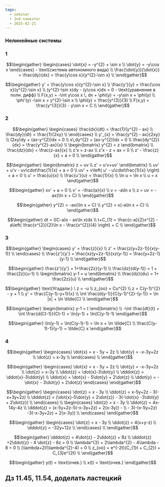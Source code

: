 ```yaml
---
tags:
  - seminar
  - 2nd-semester
  - 2025-02-21
---
```


### Нелинейные системы

### 1

$$\begin{gather}
\begin{cases}
\dot{x} = -y^{2} + \sin x \\
\dot{y} = -y\cos x
\end{cases}  - \text{система автономного вида} \\
\frac{\dot{y}}{\dot{x}} = \frac{dy}{dx} = \frac{y\cos x}{y^{2}-\sin x} \\
\end{gather}$$

$$\begin{gather}
y' = \frac{y\cos x}{y^{2}-\sin x} \\
\frac{y'}{y} = \frac{\cos x}{y^{2}-\sin x} \\
(y^{2}-\sin x)dy - (y\cos x)dx = 0 - \text{уравнение в полн. дифф} \\
F(x,y) = -\int y\cos x \, dx + \phi(y) = -y\sin x + \phi(y) \\
\phi'(y) -\sin x = y^{2}-\sin x \\
\phi(y) = \frac{y^{3}}{3} \\
F(x,y) = \frac{y^{3}}{3} - y\sin x = C \\
\end{gather}$$

### 2

$$\begin{gather}
\begin{cases}
\frac{dx}{dt} = \frac{1}{y^{2} - ax} \\
\frac{dy}{dt} = \frac{1}{2xy} \\
\end{cases} \\
y'_{x} = \frac{y^{2} - ax}{2xy} \\
(2xy)dy + (ax-y^{2})dx = 0 \\
x\,dy^{2} + (ax-y^{2})dx = 0 \\
\frac{dy^{2}}{dx} = \frac{y^{2}-ax}{x} \\
\begin{bmatrix}
y^{2} = z
\end{bmatrix} \\
\frac{dz}{dx} = \frac{z-ax}{x} \\
z'x = z-ax \\
z'x - z + ax = 0 \\
z' - \frac{z}{x} + a = 0 \\
\end{gather}$$

$$\begin{gather}
\begin{bmatrix}
z = uv \\
z' = u'v+uv'
\end{bmatrix} \\
uv' + u'v - uv\cdot\frac{1}{x} + a = 0 \\
uv' + v\left( u' - u\cdot\frac{1}{x} \right) + a = 0 \\
u' = \frac{u}{x} \\
\frac{u'}{u} = \frac{1}{x} \\
\ln u = \ln x \\
u = x
\end{gather}$$

$$\begin{gather}
xv' + a = 0 \\
v' = -\frac{a}{x} \\
v = -a\ln x \\
z = uv = -ax(\ln x + C) \\
\end{gather}$$

$$\begin{gather}
y^{2} = -ax(\ln x + C) \\
y^{2} = x(-a\ln x + C) \\
\end{gather}$$

$$\begin{gather}
dt = ((C-a)x - ax\ln x)dx \\
t+C_{1} = \frac{c-a}{2}x^{2} - a\left( \frac{x^{2}}{2}\ln x - \frac{x^{2}}{4} \right) + C \\
\end{gather}$$

### 3

$$\begin{gather}
\begin{cases}
y' = \frac{z}{x} \\
z' = \frac{z(y+2z-1)}{x(y-1)} \\
\end{cases} \\
\frac{z'}{y'} = \frac{xz(y+2z-1)}{xz(y-1)} = \frac{y+2z-1}{y-1} \\
\end{gather}$$

$$\begin{gather}
\frac{z'}{y'} = 1+\frac{2z}{y-1} \\
\frac{dz}{d(y-1)} = 1 + \frac{2z}{u-1} \\
\begin{bmatrix}
y-1 = u
\end{bmatrix} \\
\frac{dz}{du} = 1+ \frac{2z}{u} \\
\end{gather}$$

$$\begin{gather}
\text{Угадали:} \ z = -u \\
z_{оо} = Cu^{2} \\
z = C(y-1)^{2} - y + 1 \\
y' = \frac{C(y-1)-y+1}{x} \\
\int \frac{d(y-1)}{C(y-1)^{2}-(y-1)} = \ln |x| + \ln \tilde{C} \\
\end{gather}$$

$$\begin{gather}
\begin{bmatrix}
y-1 = t
\end{bmatrix} \\
-\int \frac{dt}{t}  + \int \frac{d(Ct-1)}{Ct-1} = \ln(y-1) + \ln(C(y-1)-1)
\end{gather}$$

$$\begin{gather}
\ln(y-1) + \ln(C(y-1)-1) = \ln x + \ln \tilde{C} \\
\frac{C(y-1)-1}{y-1} = \tilde{C} x
\end{gather}$$

### 4

$$\begin{gather}
\begin{cases}
\dot{x} = x - 5y + 2z \\
\dot{y} = -x-3y+2z \\
\dot{z} = x-3y \\
\end{cases} \\
\end{gather}$$

$$\begin{gather}
\begin{cases}
\dot{x} = x - 5y + 2z \\
\dot{y} = -x-3y+2z \\
\dot{z} = x-3y \\
\ddot{z} = \dot{x}-3\dot{y} \\
\dddot{z} = \ddot{x}-3\ddot{y} \\
\ddot{x} = \dot{x} - 5\dot{y} + 2\dot{z} \\
\ddot{y} = -\dot{x} - 3\dot{y} + 2\dot{z}
\end{cases}
\end{gather}$$

$$\begin{gather}
\begin{cases}
\dot{z} = x - 3y \\
\ddot{z} = x-5y+2z - 3(-x+3y+2z) \\
\dddot{z} = (\dot{x}-5\dot{y} + 2\dot{z}) - 3(-\dot{x} -3\dot{y} + 2\dot{z}) \\
\end{cases} \\
\begin{cases}
\dot{z} = x - 3y \\
\ddot{z} = 4x-14y-4z \\
\dddot{z} = (x-5y+2z-5(-x-3y+2z) + 2(x-3y)) - \\ - 3(-(x-5y+2z) -3(-x-3y+2z) + 2(x-3y)) \\
\end{cases}
\end{gather}$$

$$\begin{gather}
\begin{cases}
\dot{z} = x - 3y \\
\ddot{z} = 4(x+y-z) \\
\dddot{z} = -32y+12z \\
\end{cases} \\
\end{gather}$$

$$\begin{gather}
\dddot{z} = 4\dot{z} - 2\ddot{z} + 8z \\
\dddot{z} +2\ddot{z} - 4 \dot{z} - 8z = 0 \\
\lambda^{3} + 2\lambda^{2} - 4\lambda - 8 = 0 \\
(\lambda+2)(\lambda^{2}-4) = 0 \\
z_{оо} = e^{-2t}(C_{1}t + C_{2}) + C_{3}e^{2t} \\
\end{gather}$$

$$\begin{gather}
y(t) = \text{очев.} \\
x(t) = \text{очев.}
\end{gather}$$

## Дз 11.45, 11.54, доделать ластецкий